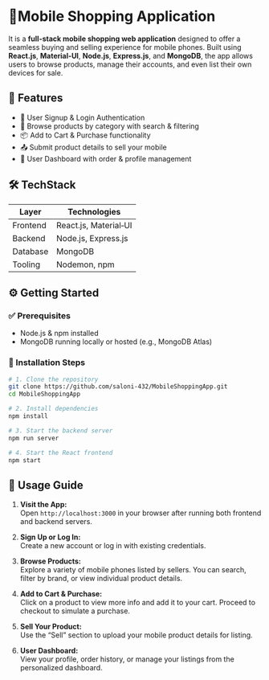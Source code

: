 # 📱Mobile Shopping Application

It is a **full-stack mobile shopping web application** designed to offer a seamless buying and selling experience for mobile phones. Built using **React.js**, **Material‑UI**, **Node.js**, **Express.js**, and **MongoDB**, the app allows users to browse products, manage their accounts, and even list their own devices for sale.

## 🚀 Features

- 🔐 User Signup & Login Authentication  
- 🛒 Browse products by category with search & filtering  
- 📦 Add to Cart & Purchase functionality  
- 📤 Submit product details to sell your mobile  
- 👤 User Dashboard with order & profile management  

## 🛠️ TechStack

| Layer         | Technologies                        |
|---------------|-------------------------------------|
| Frontend      | React.js, Material‑UI               |
| Backend       | Node.js, Express.js                 |
| Database      | MongoDB                             |
| Tooling       | Nodemon, npm                        |

## ⚙️ Getting Started

### ✅ Prerequisites

- Node.js & npm installed  
- MongoDB running locally or hosted (e.g., MongoDB Atlas)

### 🔧 Installation Steps

```bash
# 1. Clone the repository
git clone https://github.com/saloni-432/MobileShoppingApp.git
cd MobileShoppingApp

# 2. Install dependencies
npm install

# 3. Start the backend server
npm run server

# 4. Start the React frontend
npm start
```

## 🧭 Usage Guide

1. **Visit the App:**  
   Open `http://localhost:3000` in your browser after running both frontend and backend servers.

2. **Sign Up or Log In:**  
   Create a new account or log in with existing credentials.

3. **Browse Products:**  
   Explore a variety of mobile phones listed by sellers. You can search, filter by brand, or view individual product details.

4. **Add to Cart & Purchase:**  
   Click on a product to view more info and add it to your cart. Proceed to checkout to simulate a purchase.

5. **Sell Your Product:**  
   Use the “Sell” section to upload your mobile product details for listing.

6. **User Dashboard:**  
   View your profile, order history, or manage your listings from the personalized dashboard.



